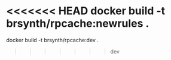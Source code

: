 <<<<<<< HEAD
docker build -t brsynth/rpcache:newrules .
=======

docker build -t brsynth/rpcache:dev .
>>>>>>> dev
